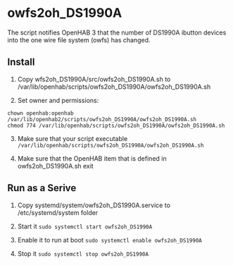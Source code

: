 # owfs2oh_DS1990A
The script notifies OpenHAB 3 that the number of DS1990A ibutton devices into the one wire file system (owfs) has changed.

## Install  
1.  Copy wfs2oh_DS1990A/src/owfs2oh_DS1990A.sh to 
   /var/lib/openhab/scripts/owfs2oh_DS1990A/owfs2oh_DS1990A.sh
   
2.  Set owner and permissions:
```
chown openhab:openhab /var/lib/openhab2/scripts/owfs2oh_DS1990A/owfs2oh_DS1990A.sh
chmod 774 /var/lib/openhab/scripts/owfs2oh_DS1990A/owfs2oh_DS1990A.sh
```

3.  Make sure that your script executable
```/var/lib/openhab/scripts/owfs2oh_DS1990A/owfs2oh_DS1990A.sh```

4.  Make sure that the OpenHAB item  that is defined in owfs2oh_DS1990A.sh exit
    
    
## Run as a Serive
1.  Copy systemd/system/owfs2oh_DS1990A.service  to 
    /etc/systemd/system folder

2.  Start it
```sudo systemctl start owfs2oh_DS1990A```

3.  Enable it to run at boot
```sudo systemctl enable owfs2oh_DS1990A```

4.  Stop it
```sudo systemctl stop owfs2oh_DS1990A```
